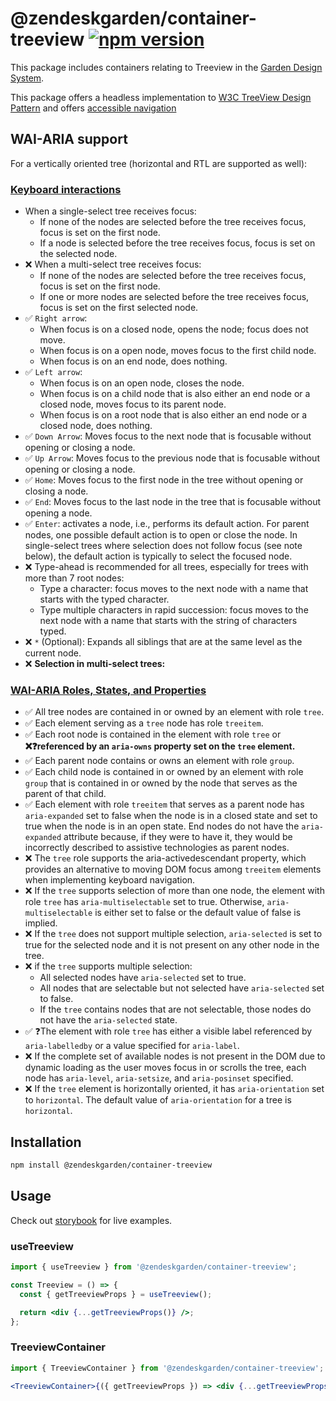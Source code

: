 # @zendeskgarden/container-treeview [![npm version][npm version badge]][npm version link]

[npm version badge]: https://flat.badgen.net/npm/v/@zendeskgarden/container-treeview
[npm version link]: https://www.npmjs.com/package/@zendeskgarden/container-treeview

This package includes containers relating to Treeview in the
[Garden Design System](https://zendeskgarden.github.io/).

This package offers a headless implementation to
[W3C TreeView Design Pattern](https://www.w3.org/TR/wai-aria-practices-1.1/#TreeView) and offers
[accessible navigation](https://www.w3.org/TR/wai-aria-practices-1.1/examples/treeview/treeview-2/treeview-2a.html#kbd_label)

## WAI-ARIA support

For a vertically oriented tree (horizontal and RTL are supported as well):

### [Keyboard interactions](https://www.w3.org/TR/wai-aria-practices-1.1/#keyboard-interaction-22)

- When a single-select tree receives focus:
  - If none of the nodes are selected before the tree receives focus, focus is set on the first node.
  - If a node is selected before the tree receives focus, focus is set on the selected node.
- ❌ When a multi-select tree receives focus:
  - If none of the nodes are selected before the tree receives focus, focus is set on the first
    node.
  - If one or more nodes are selected before the tree receives focus, focus is set on the first
    selected node.
- ✅ `Right arrow`:
  - When focus is on a closed node, opens the node; focus does not move.
  - When focus is on a open node, moves focus to the first child node.
  - When focus is on an end node, does nothing.
- ✅ `Left arrow`:
  - When focus is on an open node, closes the node.
  - When focus is on a child node that is also either an end node or a closed node, moves focus
    to its parent node.
  - When focus is on a root node that is also either an end node or a closed node, does nothing.
- ✅ `Down Arrow`: Moves focus to the next node that is focusable without opening or closing a node.
- ✅ `Up Arrow`: Moves focus to the previous node that is focusable without opening or closing a
  node.
- ✅ `Home`: Moves focus to the first node in the tree without opening or closing a node.
- ✅ `End`: Moves focus to the last node in the tree that is focusable without opening a node.
- ✅ `Enter`: activates a node, i.e., performs its default action. For parent nodes, one possible
  default action is to open or close the node. In single-select trees where selection does not
  follow focus (see note below), the default action is typically to select the focused node.
- ❌ Type-ahead is recommended for all trees, especially for trees with more than 7 root nodes:
  - Type a character: focus moves to the next node with a name that starts with the typed character.
  - Type multiple characters in rapid succession: focus moves to the next node with a name that
    starts with the string of characters typed.
- ❌ `*` (Optional): Expands all siblings that are at the same level as the current node.
- ❌ **Selection in multi-select trees:**

### [WAI-ARIA Roles, States, and Properties](https://www.w3.org/TR/wai-aria-practices-1.1/#tree_roles_states_props)

- ✅ All tree nodes are contained in or owned by an element with role `tree`.
- ✅ Each element serving as a `tree` node has role `treeitem`.
- ✅ Each root node is contained in the element with role `tree` or **❌❓referenced by an `aria-owns`
  property set on the `tree` element.**
- ✅ Each parent node contains or owns an element with role `group`.
- ✅ Each child node is contained in or owned by an element with role `group` that is contained in or
  owned by the node that serves as the parent of that child.
- ✅ Each element with role `treeitem` that serves as a parent node has `aria-expanded` set to false
  when the node is in a closed state and set to true when the node is in an open state. End nodes do
  not have the `aria-expanded` attribute because, if they were to have it, they would be incorrectly
  described to assistive technologies as parent nodes.
- ❌ The `tree` role supports the aria-activedescendant property, which provides an alternative to
  moving DOM focus among `treeitem` elements when implementing keyboard navigation.
- ❌ If the `tree` supports selection of more than one node, the element with role `tree`
  has `aria-multiselectable` set to true. Otherwise, `aria-multiselectable` is either set to false
  or the default value of false is implied.
- ❌ If the `tree` does not support multiple selection, `aria-selected` is set to true for the
  selected node and it is not present on any other node in the tree.
- ❌ if the `tree` supports multiple selection:
  - All selected nodes have `aria-selected` set to true.
  - All nodes that are selectable but not selected have `aria-selected` set to false.
  - If the `tree` contains nodes that are not selectable, those nodes do not have
    the `aria-selected` state.
- ✅ ❓The element with role `tree` has either a visible label referenced by `aria-labelledby` or a
  value specified for `aria-label`.
- ❌ If the complete set of available nodes is not present in the DOM due to dynamic loading as the
  user moves focus in or scrolls the tree, each node has `aria-level`, `aria-setsize`,
  and `aria-posinset` specified.
- ❌ If the `tree` element is horizontally oriented, it has `aria-orientation` set to `horizontal`.
  The default value of `aria-orientation` for a tree is `horizontal`.

## Installation

```sh
npm install @zendeskgarden/container-treeview
```

## Usage

Check out [storybook](https://zendeskgarden.github.io/react-containers) for live examples.

### useTreeview

```jsx
import { useTreeview } from '@zendeskgarden/container-treeview';

const Treeview = () => {
  const { getTreeviewProps } = useTreeview();

  return <div {...getTreeviewProps()} />;
};
```

### TreeviewContainer

```jsx
import { TreeviewContainer } from '@zendeskgarden/container-treeview';

<TreeviewContainer>{({ getTreeviewProps }) => <div {...getTreeviewProps()} />}</TreeviewContainer>;
```
